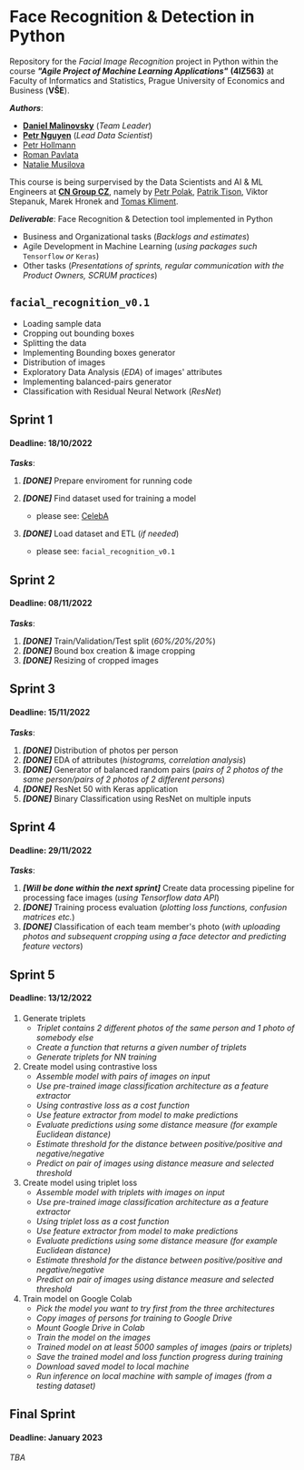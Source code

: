 # Face Recognition & Detection in Python
Repository for the _Facial Image Recognition_ project in Python within the course _**"Agile Project of Machine Learning Applications"**_ **(4IZ563)** at Faculty of Informatics and Statistics, Prague University of Economics and Business (**VŠE**).

_**Authors**_:
- [**Daniel Malinovsky**](https://www.linkedin.com/in/daniel-malinovsky-88b162198) (_Team Leader_)
- [**Petr Nguyen**](https://www.linkedin.com/in/petr-ngn) (_Lead Data Scientist_)
- [Petr Hollmann](https://www.linkedin.com/in/petr-hollmann-3583aa208)
- [Roman Pavlata](https://www.linkedin.com/in/roman-pavlata-a3b602161)
- [Natalie Musilova](https://www.linkedin.com/in/natálie-musilová-3b98287a)

This course is being surpervised by the Data Scientists and AI & ML Engineers at [**CN Group CZ**](https://www.linkedin.com/company/cngroup-dk), namely by [Petr Polak](https://www.linkedin.com/in/87petrpolak), [Patrik Tison](https://www.linkedin.com/in/patriktison), Viktor Stepanuk, Marek Hronek and [Tomas Kliment](https://www.linkedin.com/in/tomáš-kliment-b74120196).



_**Deliverable**_: Face Recognition & Detection tool implemented in Python
- Business and Organizational tasks (_Backlogs and estimates_)
- Agile Development in Machine Learning (_using packages such_ `Tensorflow` _or_ `Keras`)
- Other tasks (_Presentations of sprints, regular communication with the Product Owners, SCRUM practices_)


## `facial_recognition_v0.1`
- Loading sample data
- Cropping out bounding boxes
- Splitting the data
- Implementing Bounding boxes generator
- Distribution of images
- Exploratory Data Analysis (_EDA_) of images' attributes
- Implementing balanced-pairs generator
- Classification with Residual Neural Network (_ResNet_)

## Sprint 1 
#### Deadline: 18/10/2022
_**Tasks**_:
1. _**[DONE]**_ Prepare enviroment for running code
2. _**[DONE]**_ Find dataset used for training a model
   - please see: [CelebA](https://mmlab.ie.cuhk.edu.hk/projects/CelebA.html)

3. _**[DONE]**_ Load dataset and ETL (_if needed_)
   - please see: `facial_recognition_v0.1`

## Sprint 2
#### Deadline: 08/11/2022
_**Tasks**_:
1. _**[DONE]**_ Train/Validation/Test split (_60%/20%/20%_)
2. _**[DONE]**_ Bound box creation & image cropping
3. _**[DONE]**_ Resizing of cropped images

## Sprint 3
#### Deadline: 15/11/2022
_**Tasks**_:
1. _**[DONE]**_ Distribution of photos per person
2. _**[DONE]**_ EDA of attributes (_histograms, correlation analysis_)
3. _**[DONE]**_ Generator of balanced random pairs (_pairs of 2 photos of the same person/pairs of 2 photos of 2 different persons_)
4. _**[DONE]**_ ResNet 50 with Keras application
5. _**[DONE]**_ Binary Classification using ResNet on multiple inputs

## Sprint 4
#### Deadline: 29/11/2022
_**Tasks**_:
1. _**[Will be done within the next sprint]**_ Create data processing pipeline for processing face images (_using Tensorflow data API_)
2. _**[DONE]**_ Training process evaluation (_plotting loss functions, confusion matrices etc._)
3. _**[DONE]**_ Classification of each team member's photo (_with uploading photos and subsequent cropping using a face detector and predicting feature vectors_)

## Sprint 5
#### Deadline: 13/12/2022
1. Generate triplets
   - _Triplet contains 2 different photos of the same person and 1 photo of somebody else_
   - _Create a function that returns a given number of triplets_
   - _Generate triplets for NN training_
2. Create model using contrastive loss
   - _Assemble model with pairs of images on input_
   - _Use pre-trained image classification architecture as a feature extractor_
   - _Using contrastive loss as a cost function_
   - _Use feature extractor from model to make predictions_
   - _Evaluate predictions using some distance measure (for example Euclidean distance)_
   - _Estimate threshold for the distance between positive/positive and negative/negative_
   - _Predict on pair of images using distance measure and selected threshold_
3. Create model using triplet loss
   - _Assemble model with triplets with images on input_
   - _Use pre-trained image classification architecture as a feature extractor_
   - _Using triplet loss as a cost function_
   - _Use feature extractor from model to make predictions_
   - _Evaluate predictions using some distance measure (for example Euclidean distance)_
   - _Estimate threshold for the distance between positive/positive and negative/negative_
   - _Predict on pair of images using distance measure and selected threshold_
4. Train model on Google Colab
   - _Pick the model you want to try first from the three architectures_
   - _Copy images of persons for training to Google Drive_
   - _Mount Google Drive in Colab_
   - _Train the model on the images_
   - _Trained model on at least 5000 samples of images (pairs or triplets)_
   - _Save the trained model and loss function progress during training_
   - _Download saved model to local machine_
   - _Run inference on local machine with sample of images (from a testing dataset)_

## Final Sprint
#### Deadline: January 2023
_TBA_
